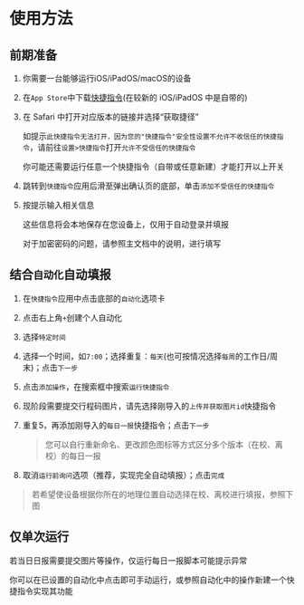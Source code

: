# 使用方法

## 前期准备

1. 你需要一台能够运行iOS/iPadOS/macOS的设备

2. 在`App Store`中下载[快捷指令](https://apps.apple.com/cn/app/%E5%BF%AB%E6%8D%B7%E6%8C%87%E4%BB%A4/id1462947752)(在较新的 iOS/iPadOS 中是自带的)

3. 在 Safari 中打开对应版本的链接并选择“获取捷径”

   如提示`此快捷指令无法打开，因为您的"快捷指令"安全性设置不允许不收信任的快捷指令`，请前往`设置>快捷指令`打开`允许不受信任的快捷指令`

   你可能还需要运行任意一个快捷指令（自带或任意新建）才能打开以上开关

4. 跳转到`快捷指令`应用后滑至弹出确认页的底部，单击`添加不受信任的快捷指令`

5. 按提示输入相关信息

   这些信息将会本地保存在您设备上，仅用于自动登录并填报

   对于加密密码的问题，请参照主文档中的说明，进行填写
   
## 结合`自动化`自动填报

1. 在`快捷指令`应用中点击底部的`自动化`选项卡

2. 点击右上角`+`创建个人自动化

3. 选择`特定时间`

4. 选择一个时间，如`7:00`；选择重复：`每天`(也可按情况选择`每周`的工作日/周末)；点击`下一步`

5. 点击`添加操作`，在搜索框中搜索`运行快捷指令`

6. 现阶段需要提交行程码图片，请先选择刚导入的`上传并获取图片id`快捷指令

7. 重复5，再添加刚导入的`每日一报`快捷指令；点击`下一步`

   > 您可以自行重新命名、更改颜色图标等方式区分多个版本（在校、离校）的每日一报

8. 取消`运行前询问`选项（推荐，实现完全自动填报）；点击`完成`

> 若希望使设备根据你所在的地理位置自动选择在校、离校进行填报，参照下图

## 仅单次运行

若当日日报需要提交图片等操作，仅运行每日一报脚本可能提示异常

你可以在已设置的自动化中点击即可手动运行，或参照自动化中的操作新建一个快捷指令实现其功能